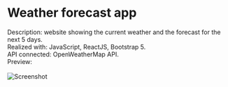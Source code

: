 # Weather forecast app
Description: website showing the current weather and the forecast for the next 5 days.<br>
Realized with: JavaScript, ReactJS, Bootstrap 5.<br>
API connected: OpenWeatherMap API.<br>
Preview:<br><br>
![Screenshot](https://user-images.githubusercontent.com/99021992/152529461-4f52e17b-ba42-416c-8fbb-c87e1e64aafd.png)
